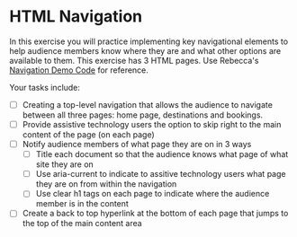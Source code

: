 # HTML Navigation
In this exercise you will practice implementing key navigational elements to help audience members know where they are and what other options are available to them. This exercise has 3 HTML pages. Use Rebecca's [Navigation Demo Code](https://github.com/cyberthread/basic_HTML_navigation) for reference. 

Your tasks include:
- [ ] Creating a top-level navigation that allows the audience to navigate between all three pages: home page, destinations and bookings.
- [ ] Provide assistive technology users the option to skip right to the main content of the page (on each page)
- [ ] Notify audience members of what page they are on in 3 ways
    - [ ] Title each document so that the audience knows what page of what site they are on
    - [ ] Use aria-current to indicate to assitive technology users what page they are on from within the navigation
    - [ ] Use clear h1 tags on each page to indicate where the audience member is in the content
- [ ] Create a back to top hyperlink at the bottom of each page that jumps to the top of the main content area

